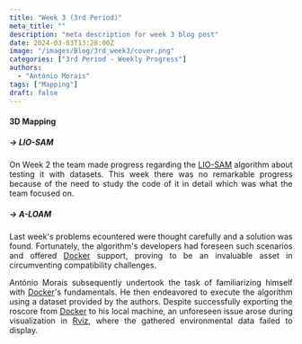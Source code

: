 ```yaml
---
title: "Week 3 (3rd Period)"
meta_title: ""
description: "meta description for week 3 blog post"
date: 2024-03-03T13:28:00Z
image: "/images/Blog/3rd_week3/cover.png"
categories: ["3rd Period - Weekly Progress"]
authors: 
  - "António Morais"
tags: ["Mapping"]
draft: false
---
```


#### 3D Mapping

##### → LIO-SAM
<div style="text-align: justify;">

On Week 2 the team made progress regarding the [LIO-SAM](https://github.com/TixiaoShan/LIO-SAM) algorithm about testing it with datasets. This week there was no remarkable progress because of the need to study the code of it in detail which was what the team focused on.
</div>

##### → A-LOAM
<div style="text-align: justify;">

Last week's problems ecountered were thought carefully and a solution was found. Fortunately, the algorithm's developers had foreseen such scenarios and offered [Docker](https://docs.docker.com/get-started/overview/) support, proving to be an invaluable asset in circumventing compatibility challenges.
</div>

<!-- António Morais proceeded to learn the basics of Docker and tried to run the algorithm with a dataset (provided by the authors) after exporting the roscore from Docker to his local machine but on [Rviz](http://wiki.ros.org/rviz) it wasn't showing the data gathered from the environment. The problem ocurring was that on the code of the algorithm, there were lines regarding `.frame_id`'s that had to be changed due to differences between the ROS's versions at stake: -->
<div style="text-align: justify;">

António Morais subsequently undertook the task of familiarizing himself with [Docker](https://docs.docker.com/get-started/overview/)'s fundamentals. He then endeavored to execute the algorithm using a dataset provided by the authors. Despite successfully exporting the roscore from [Docker](https://docs.docker.com/get-started/overview/) to his local machine, an unforeseen issue arose during visualization in [Rviz](http://wiki.ros.org/rviz), where the gathered environmental data failed to display.
</div>
